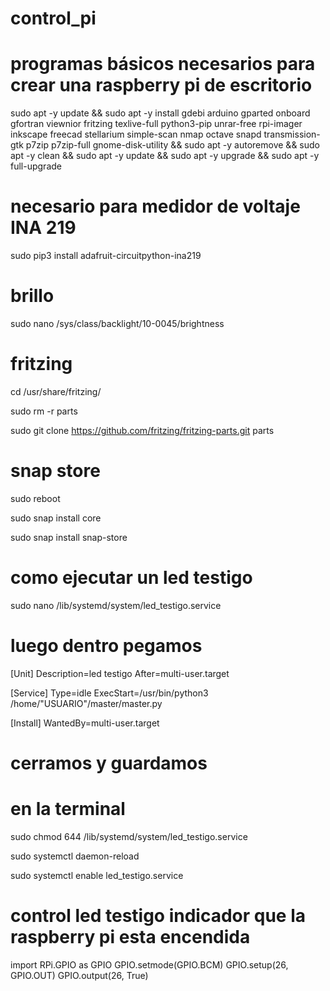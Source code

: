 # control_pi
# programas básicos necesarios para crear una raspberry pi de escritorio 

sudo apt -y update && sudo apt -y install gdebi arduino gparted onboard gfortran viewnior fritzing texlive-full python3-pip unrar-free rpi-imager inkscape freecad stellarium simple-scan nmap octave snapd transmission-gtk p7zip p7zip-full gnome-disk-utility && sudo apt -y autoremove && sudo apt -y clean && sudo apt -y update && sudo apt -y upgrade && sudo apt -y full-upgrade

# necesario para medidor de voltaje INA 219
sudo pip3 install adafruit-circuitpython-ina219

# brillo 
sudo nano /sys/class/backlight/10-0045/brightness

# fritzing
cd /usr/share/fritzing/ 

sudo rm -r parts 

sudo git clone https://github.com/fritzing/fritzing-parts.git parts 


# snap store
sudo reboot

sudo snap install core

sudo snap install snap-store

# como ejecutar un led testigo
sudo nano /lib/systemd/system/led_testigo.service
# luego dentro pegamos
[Unit]
Description=led testigo
After=multi-user.target

[Service]
Type=idle
ExecStart=/usr/bin/python3 /home/"USUARIO"/master/master.py

[Install]
WantedBy=multi-user.target

# cerramos y guardamos

# en la terminal 

sudo chmod 644 /lib/systemd/system/led_testigo.service

sudo systemctl daemon-reload

sudo systemctl enable led_testigo.service

# control led testigo indicador que la raspberry pi esta encendida 

import RPi.GPIO as GPIO
GPIO.setmode(GPIO.BCM)
GPIO.setup(26, GPIO.OUT)
GPIO.output(26, True)
